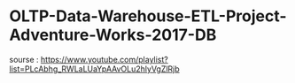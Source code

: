 # OLTP-Data-Warehouse-ETL-Project-Adventure-Works-2017-DB

sourse : https://www.youtube.com/playlist?list=PLcAbhg_RWLaLUaYpAAvOLu2hlyVgZlRjb
